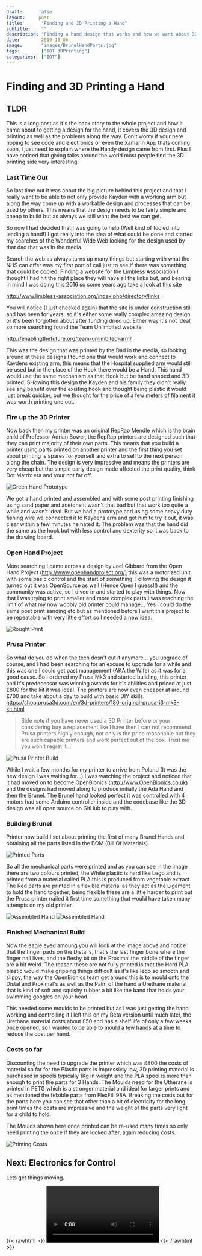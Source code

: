 ```yaml
---
draft:      false
layout:     post
title:       "Finding and 3D Printing a Hand"
subtitle:    ""
description: "Finding a hand design that works and how we went about 3D printing and making it fit..."
date:        2019-10-06
image:       "images/BrunelHandParts.jpg"
tags:        ["IOT 3DPrinting"]
categories:  ["IOT"]
---
```


# Finding and 3D Printing a Hand

## TLDR

This is a long post as it's the back story to the whole project and how it came about to getting a design for the hand, it covers the 3D design and printing as well as the problems along the way.  Don't worry if your here hoping to see code and electronics or even the Xamarin App thats coming soon, I just need to explain where the Handy design came from first.  Plus I have noticed that giving talks around the world most people find the 3D printing side very interesting.

### Last Time Out

So last time out it was about the big picture behind this project and that I really want to be able to not only provide Kayden with a working arm but along the way come up with a workable design and processes that can be used by others.  This means that the design needs to be fairly simple and cheap to build but as always we still want the best we can get.

So now I had decided that I was going to help (Well kind of fooled into lending a hand!) I got really into the idea of what could be done and started my searches of the Wonderful Wide Web looking for the design used by that dad that was in the media.

Search the web as always turns up many things but starting with what the NHS can offer was my first port of call just to see if there was something that could be copied.  Finding a website for the Limbless Association I thought I had hit the right place they will have all the links but, and bearing in mind I was doing this 2016 so some years ago take a look at this site

<http://www.limbless-association.org/index.php/directory/links>

You will notice (I just checked again) that the site is under construction still and has been for years, so it's either some really complex amazing design or it's been forgotten about after funding dried up.  Either way it's not ideal, so more searching found the Team Unlimbited website

<http://enablingthefuture.org/team-unlimbited-arm/>

This was the design that was printed by the Dad in the media, so looking around at these designs I found one that would work and connect to Kaydens existing arm, this means that the Hospital supplied arm would still be used but in the place of the Hook there would be a Hand.  This hand would use the same mechanism as that Hook but be hand shaped and 3D printed.  SHowing this design the Kayden and his family they didn't really see any benefit over the existing hook and thought being plastic it would just break quicker, but we thought for the price of a few meters of filament it was worth printing one out.

### Fire up the 3D Printer

Now back then my printer was an original RepRap Mendle which is the brain child of Professor Adrian Bower, the RepRap printers are designed such that they can print majority of their own parts.  This means that you build a printer using parts printed on another printer and the first thing you set about printing is spares for yourself and extra to sell to the next person along the chain.  The design is very impressive and means the printers are very cheap but the simple early design made affected the print quality, think Dot Matrix era and your not far off.

![Green Hand Prototype](/images/FIrstPrototype.jpg)

We got a hand printed and assembled and with some post printing finishing using sand paper and acetone it wasn't that bad but that work too quite a while and wasn't ideal.  But we had a prototype and using some heavy duty fishing wire we connected it to Kaydens arm and got him to try it out, it was clear within a few minutes he hated it.  The problem was that the hand did the same as the hook but with less control and dexterity so it was back to the drawing board.

### Open Hand Project

More searching I came across a design by Joel Gibbard from the Open Hand Project (<http://www.openhandproject.org/)> this was a motorized unit with some basic control and the start of something.  Following the design it turned out it was OpenSource as well (Hence Open I guess!!) and the community was active, so I dived in and started to play with things.  Now that I was trying to print smaller and more complex parts I was reaching the limit of what my now wobbly old printer could manage... Yes I could do the same post print sanding etc but as mentioned before I want this project to be repeatable with very little effort so I needed a new idea.

![Rought Print](/images/RoughtPrint.jpg)

### Prusa Printer

So what do you do when the tech dosn't cut it anymore... you upgrade of course, and I had been searching for an excuse to upgrade for a while and this was one I could get past management (AKA the Wife) as it was for a good cause.  So I ordered my Prusa Mk3 and started building, this printer and it's predecessor was winning awards for it's abilities and priced at just £800 for the kit it was ideal.  The printers are now even cheaper at around £700 and take about a day to build with basic DIY skills. <https://shop.prusa3d.com/en/3d-printers/180-original-prusa-i3-mk3-kit.html>

 > Side note if you have never used a 3D Printer before or your considering buy a replacement like I have then I can not recommend Prusa printers highly enough, not only is the price reasonable but they are such capable printers and work perfect out of the box.  Trust me you won't regret it...

![Prusa Printer Build](/images/PrusaPrinterBuild.jpg)

While I wait a few months for my printer to arrive from Poland (It was the new design I was waiting for...) I was watching the project and noticed that it had moved on to become OpenBionics (<http://www.OpenBionics.co.uk)> and the designs had moved along to produce initially the Ada Hand and then the Brunel.  The Brunel hand looked perfect it was controlled with 4 motors had some Arduino controller inside and the codebase like the 3D design was all open source on GitHub to play with.

### Building Brunel

Printer now build I set about printing the first of many Brunel Hands and obtaining all the parts listed in the BOM (Bill Of Materials) 

![Printed Parts](/images/BrunelHandParts.jpg)

So all the mechanical parts were printed and as you can see in the image there are two colours printed, the White plastic is hard like Lego and is printed from a material called PLA this is produced from vegetable extract.  The Red parts are printed in a flexible material as they act as the Ligament to hold the hand together, being flexible these are a little harder to print but the Prusa printer nailed it first time something that would have taken many attempts on my old printer.

![Assembled Hand](/images/BrunelAssembled.jpg)
![Assembled Hand](/images/BrunelAssembled2.jpg)

### Finished Mechanical Build

Now the eagle eyed amoung you will look at the image above and notice that the finger pads on the Distal's, that's the last finger bone where the finger nail lives, and the fleshy bit on the Proximal the middle of the finger are a bit weird.  The reason these are not fully printed is that the Hard PLA plastic would make gripping things difficult as it's like lego so smooth and slippy, the way the OpenBionics team get around this is to mould onto the Distal and Proximal's as well as the Palm of the hand a Urethane material that is kind of soft and squishy rubber a bit like the band that holds your swimming googles on your head.

This needed some moulds to be printed but as I was just getting the hand working and controlling it I left this on my Beta version until much later, the Urethane material costs about £50 and has a shelf life of only a few weeks once opened, so I wanted to be able to mould a few hands at a time to reduce the cost per hand.

### Costs so far

Discounting the need to upgrade the printer which was £800 the costs of material so far for the Plastic parts is impressivly low, 3D printing material is purchased in spools typically 1Kg in weight and the PLA spool is more than enough to print the parts for 3 Hands.  The Moulds need for the Utherane is printed in PETG which is a stronger material and ideal for larger prints and as mentioned the felxible parts from FlexFill 98A.  Breaking the costs out for the parts here you can see that other than a bit of electricity for the long print times the costs are impressive and the weight of the parts very light for a child to hold.  

The Moulds shown here once printed can be re-used many times so only need printing the once if they are looked after, again reducing costs.

![Printing Costs](/images/PrintCosts.jpg)

## Next: Electronics for Control

Lets get things moving.

{{< rawhtml >}}
    <video src="/images/HandyOK.mp4" controls> </video>
{{< /rawhtml >}}
